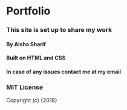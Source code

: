 # Portfolio
### This site is set up to share my work
#### By **Aisha Sharif**
#### Built on HTML and CSS
#### In case of any issues contact me at my email
### MIT License
Copyright (c) {2018}
